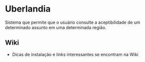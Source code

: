 # Uberlandia

Sistema que permite que o usuário consulte a aceptibilidade de um determinado assunto em uma determinada região.


## Wiki

* Dicas de instalação e links interessantes se encontram na Wiki
